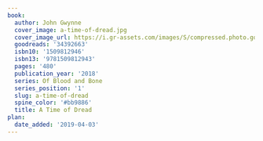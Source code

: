 ```yaml
---
book:
  author: John Gwynne
  cover_image: a-time-of-dread.jpg
  cover_image_url: https://i.gr-assets.com/images/S/compressed.photo.goodreads.com/books/1501499989l/34392663._SX98_.jpg
  goodreads: '34392663'
  isbn10: '1509812946'
  isbn13: '9781509812943'
  pages: '480'
  publication_year: '2018'
  series: Of Blood and Bone
  series_position: '1'
  slug: a-time-of-dread
  spine_color: '#bb9886'
  title: A Time of Dread
plan:
  date_added: '2019-04-03'
---
```

